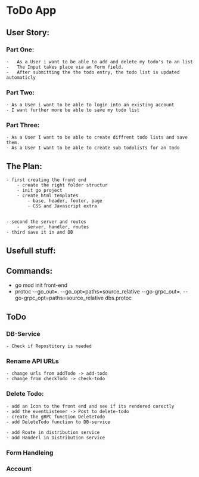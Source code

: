 # ToDo App

## User Story:
### Part One:
    -   As a User i want to be able to add and delete my todo's to an list
    -   The Input takes place via an Form field.
    -   After submitting the the todo entry, the todo list is updated automaticly

### Part Two:
    - As a User i want to be able to login into an existing account
    - I want further more be able to save my todo list

### Part Three:
    - As a User I want to be able to create diffrent todo lists and save them.
    - As a User I want to be able to create sub todolists for an todo



## The Plan: 
    - first creating the front end
        - create the right folder structur
        - init go project
        - create html templates
            - base, header, footer, page
            - CSS and Javascript extra


    - second the server and routes
        -   server, handler, routes
    - third save it in and DB


## Usefull stuff: 

## Commands: 
 - go mod init front-end
 - protoc --go_out=. --go_opt=paths=source_relative --go-grpc_out=. --go-grpc_opt=paths=source_relative dbs.protoc

 ## ToDo

 ### DB-Service
    - Check if Repostitory is needed

 ### Rename API URLs
    - change urls from addTodo -> add-todo
    - change from checkTodo -> check-todo

 ### Delete Todo:
    - add an Icon to the front end and see if its rendered corectly
    - add the eventListener -> Post to delete-todo
    - create the gRPC function DeleteTodo
    - add DeleteTodo function to DB-service

    - add Route in distribution service
    - add Handerl in Distribution service
    


### Form Handleing

### Account